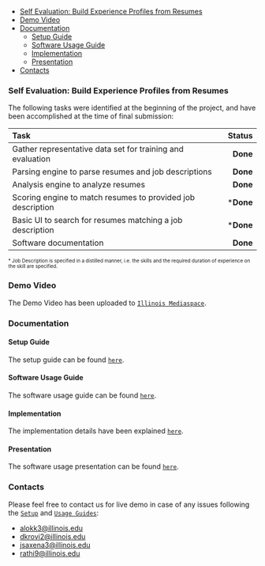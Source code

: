 - [Self Evaluation: Build Experience Profiles from Resumes](#self-evaluation--build-experience-profiles-from-resumes)
- [Demo Video](#demo-video)
- [Documentation](#documentation)
  * [Setup Guide](#setup-guide)
  * [Software Usage Guide](#software-usage-guide)
  * [Implementation](#implementation)
  * [Presentation](#presentation)
- [Contacts](#contacts)



### Self Evaluation: Build Experience Profiles from Resumes

The following tasks were identified at the beginning of the project, and have been accomplished at the time of final submission:

| Task                                                          |  Status     |
|:--------------------------------------------------------------|------------:|
| Gather representative data set for training and evaluation    | __Done__    |
| Parsing engine to parse resumes and job descriptions          | __Done__    |
| Analysis engine to analyze resumes                            | __Done__    |
| Scoring engine to match resumes to provided job description   | *__Done__   |
| Basic UI to search for resumes matching a job description     | *__Done__   |
| Software documentation                                        | __Done__    |

<sup><sup>\* Job Description is specified in a distilled manner, i.e. the skills and the required duration of experience on the skill are specified.</sup></sup>

### Demo Video

The Demo Video has been uploaded to [`Illinois Mediaspace`](https://mediaspace.illinois.edu/media/t/1_tuxjijvb).

### Documentation

#### Setup Guide

The setup guide can be found [`here`](https://github.com/dkrovi2/CourseProject/blob/main/UserGuide.md#build).

#### Software Usage Guide

The software usage guide can be found [`here`](https://github.com/dkrovi2/CourseProject/blob/main/UserGuide.md#running).

#### Implementation

The implementation details have been explained [`here`](https://github.com/dkrovi2/CourseProject/blob/main/Implementation.md).

#### Presentation

The software usage presentation can be found [`here`](https://github.com/dkrovi2/CourseProject/blob/main/final-submission/final-submission.pptx).

### Contacts

Please feel free to contact us for live demo in case of any issues following the [`Setup`](https://github.com/dkrovi2/CourseProject/blob/main/UserGuide.md#build) and [`Usage Guides`](https://github.com/dkrovi2/CourseProject/blob/main/UserGuide.md#running):

 * alokk3@illinois.edu
 * dkrovi2@illinois.edu
 * jsaxena3@illinois.edu
 * rathi9@illinois.edu

